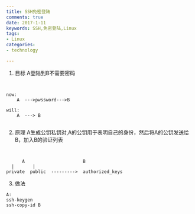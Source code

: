 ```yaml
---
title: SSH免密登陆
comments: true
date: 2017-1-11
keywords: SSH,免密登陆,Linux
tags:
- Linux
categories:
- technology

---
```


1.  目标
A登陆到B不需要密码
```


now:
    A  --->pwssword--->B

will:
    A  ---> B


```
2.  原理
A生成公钥私钥对,A的公钥用于表明自己的身份，然后将A的公钥发送给B，加入B的验证列表
```


      A                      B
  |       |    
private  public  --------->  authorized_keys

```
3.  做法
```
A:
ssh-keygen
ssh-copy-id B
```
